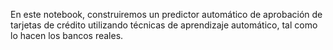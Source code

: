 En este notebook, construiremos un predictor automático de aprobación de tarjetas de crédito utilizando técnicas de aprendizaje automático, tal como lo hacen los bancos reales.

